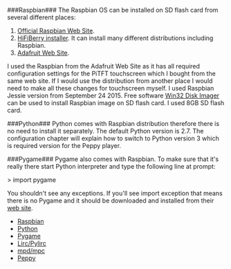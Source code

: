 ###Raspbian###
The Raspbian OS can be installed on SD flash card from several different places:

1. [Official Raspbian Web Site](https://www.raspbian.org/).
2. [HiFiBerry installer](https://www.hifiberry.com/guides/hifiberry-installer/). It can install many different distributions including Raspbian.
3. [Adafruit Web Site](https://learn.adafruit.com/adafruit-pitft-3-dot-5-touch-screen-for-raspberry-pi/easy-install).

I used the Raspbian from the Adafruit Web Site as it has all required configuration settings for the PiTFT touchscreen which I bought from the same web site. If I would use the distribution from another place I would need to make all these changes for touchscreen myself. I used Raspbian Jessie version from September 24 2015.
Free software [Win32 Disk Imager](https://sourceforge.net/projects/win32diskimager/) can be used to install Raspbian image on SD flash card. I used 8GB SD flash card.

###Python###
Python comes with Raspbian distribution therefore there is no need to install it separately. The default Python version is 2.7. The configuration chapter will explain how to switch to Python version 3 which is required version for the Peppy player.

###Pygame###
Pygame also comes with Raspbian. To make sure that it's really there start Python interpreter and type the following line at prompt:

\> import pygame

You shouldn't see any exceptions. If you'll see import exception that means there is no Pygame and it should be downloaded and installed from their [web site](http://www.pygame.org/download.shtml).

* [Raspbian](https://github.com/project-owner/Peppy.doc/wiki/Installation#raspbian)
* [Python](https://github.com/project-owner/Peppy.doc/wiki/Installation#python)
* [Pygame](https://github.com/project-owner/Peppy.doc/wiki/Installation#pygame)
* [Lirc/Pylirc](https://github.com/project-owner/Peppy.doc/wiki/Installation#lirc)
* [mpd/mpc](https://github.com/project-owner/Peppy.doc/wiki/Installation#mpd)
* [Peppy](https://github.com/project-owner/Peppy.doc/wiki/Installation#peppy)